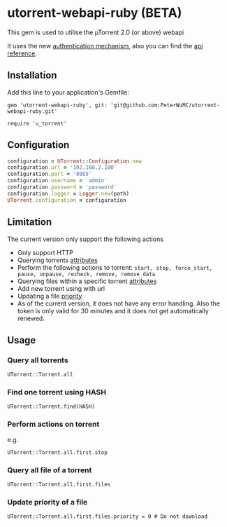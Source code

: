 # utorrent-webapi-ruby (BETA)

 This gem is used to utilise the µTorrent 2.0 (or above) webapi

 It uses the new [authentication mechanism](https://forum.utorrent.com/topic/49550-attention-webui-developers-support-token-authentication/), also you can find the [api reference](http://help.utorrent.com/customer/portal/topics/664593/articles).

## Installation

Add this line to your application's Gemfile:

    gem 'utorrent-webapi-ruby', git: 'git@github.com:PeterWuMC/utorrent-webapi-ruby.git'

    require 'u_torrent'

## Configuration

```ruby
configuration = UTorrent::Configuration.new
configuration.url = '192.168.2.100'
configuration.port = '8085'
configuration.username = 'admin'
configuration.password = 'password'
configuration.logger = Logger.new(path)
UTorrent.configuration = configuration
```

## Limitation

The current version only support the following actions

* Only support HTTP
* Querying torrents [attributes](https://github.com/PeterWuMC/utorrent-webapi-ruby/blob/master/lib/u_torrent/torrent.rb#L20-L26)
* Perform the following actions to torrent: `start, stop, force_start, pause, unpause, recheck, remove, remove_data`
* Querying files within a specific torrent [attributes](https://github.com/PeterWuMC/utorrent-webapi-ruby/blob/master/lib/u_torrent/file.rb#L10-L13)
* Add new torrent using with url
* Updating a file [priority](https://github.com/PeterWuMC/utorrent-webapi-ruby/blob/master/lib/u_torrent/file.rb#L3-L8)
* As of the current version, it does not have any error handling. Also the token is only valid for 30 minutes and it does not get automatically renewed.

## Usage

### Query all torrents

    UTorrent::Torrent.all

### Find one torrent using HASH

    UTorrent::Torrent.find(HASH)

### Perform actions on torrent

e.g.

    UTorrent::Torrent.all.first.stop

### Query all file of a torrent

    UTorrent::Torrent.all.first.files

### Update priority of a file

    UTorrent::Torrent.all.first.files.priority = 0 # Do not download
